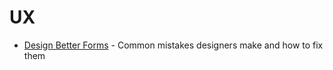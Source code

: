 # UX

- [Design Better Forms](https://uxdesign.cc/design-better-forms-96fadca0f49c#.o017k0ghd) - Common mistakes designers make and how to fix them
